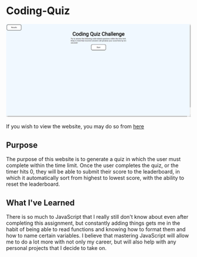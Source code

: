 # Coding-Quiz

![Coding Quiz Website](/assets/images/example.png)

If you wish to view the website, you may do so from [here](https://tzuzu.github.io/Coding-Quiz/)

## Purpose

The purpose of this website is to generate a quiz in which the user must complete within the time limit. Once the user completes the quiz, or the timer hits 0, they will be able to submit their score to the leaderboard, in which it automatically sort from highest to lowest score, with the ability to reset the leaderboard.

## What I've Learned

There is so much to JavaScript that I really still don't know about even after completing this assignment, but constantly adding things gets me in the habit of being able to read functions and knowing how to format them and how to name certain variables. I believe that mastering JavaScript will allow me to do a lot more with not only my career, but will also help with any personal projects that I decide to take on.